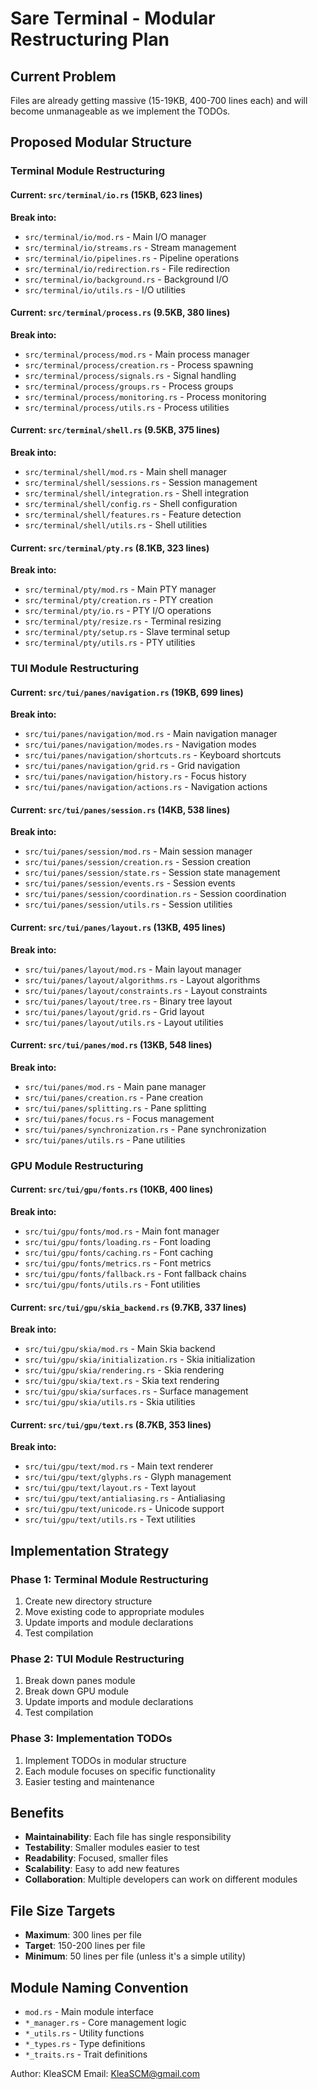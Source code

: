# Sare Terminal - Modular Restructuring Plan

## Current Problem
Files are already getting massive (15-19KB, 400-700 lines each) and will become unmanageable as we implement the TODOs.

## Proposed Modular Structure

### Terminal Module Restructuring

#### Current: `src/terminal/io.rs` (15KB, 623 lines)
**Break into:**
- `src/terminal/io/mod.rs` - Main I/O manager
- `src/terminal/io/streams.rs` - Stream management
- `src/terminal/io/pipelines.rs` - Pipeline operations
- `src/terminal/io/redirection.rs` - File redirection
- `src/terminal/io/background.rs` - Background I/O
- `src/terminal/io/utils.rs` - I/O utilities

#### Current: `src/terminal/process.rs` (9.5KB, 380 lines)
**Break into:**
- `src/terminal/process/mod.rs` - Main process manager
- `src/terminal/process/creation.rs` - Process spawning
- `src/terminal/process/signals.rs` - Signal handling
- `src/terminal/process/groups.rs` - Process groups
- `src/terminal/process/monitoring.rs` - Process monitoring
- `src/terminal/process/utils.rs` - Process utilities

#### Current: `src/terminal/shell.rs` (9.5KB, 375 lines)
**Break into:**
- `src/terminal/shell/mod.rs` - Main shell manager
- `src/terminal/shell/sessions.rs` - Session management
- `src/terminal/shell/integration.rs` - Shell integration
- `src/terminal/shell/config.rs` - Shell configuration
- `src/terminal/shell/features.rs` - Feature detection
- `src/terminal/shell/utils.rs` - Shell utilities

#### Current: `src/terminal/pty.rs` (8.1KB, 323 lines)
**Break into:**
- `src/terminal/pty/mod.rs` - Main PTY manager
- `src/terminal/pty/creation.rs` - PTY creation
- `src/terminal/pty/io.rs` - PTY I/O operations
- `src/terminal/pty/resize.rs` - Terminal resizing
- `src/terminal/pty/setup.rs` - Slave terminal setup
- `src/terminal/pty/utils.rs` - PTY utilities

### TUI Module Restructuring

#### Current: `src/tui/panes/navigation.rs` (19KB, 699 lines)
**Break into:**
- `src/tui/panes/navigation/mod.rs` - Main navigation manager
- `src/tui/panes/navigation/modes.rs` - Navigation modes
- `src/tui/panes/navigation/shortcuts.rs` - Keyboard shortcuts
- `src/tui/panes/navigation/grid.rs` - Grid navigation
- `src/tui/panes/navigation/history.rs` - Focus history
- `src/tui/panes/navigation/actions.rs` - Navigation actions

#### Current: `src/tui/panes/session.rs` (14KB, 538 lines)
**Break into:**
- `src/tui/panes/session/mod.rs` - Main session manager
- `src/tui/panes/session/creation.rs` - Session creation
- `src/tui/panes/session/state.rs` - Session state management
- `src/tui/panes/session/events.rs` - Session events
- `src/tui/panes/session/coordination.rs` - Session coordination
- `src/tui/panes/session/utils.rs` - Session utilities

#### Current: `src/tui/panes/layout.rs` (13KB, 495 lines)
**Break into:**
- `src/tui/panes/layout/mod.rs` - Main layout manager
- `src/tui/panes/layout/algorithms.rs` - Layout algorithms
- `src/tui/panes/layout/constraints.rs` - Layout constraints
- `src/tui/panes/layout/tree.rs` - Binary tree layout
- `src/tui/panes/layout/grid.rs` - Grid layout
- `src/tui/panes/layout/utils.rs` - Layout utilities

#### Current: `src/tui/panes/mod.rs` (13KB, 548 lines)
**Break into:**
- `src/tui/panes/mod.rs` - Main pane manager
- `src/tui/panes/creation.rs` - Pane creation
- `src/tui/panes/splitting.rs` - Pane splitting
- `src/tui/panes/focus.rs` - Focus management
- `src/tui/panes/synchronization.rs` - Pane synchronization
- `src/tui/panes/utils.rs` - Pane utilities

### GPU Module Restructuring

#### Current: `src/tui/gpu/fonts.rs` (10KB, 400 lines)
**Break into:**
- `src/tui/gpu/fonts/mod.rs` - Main font manager
- `src/tui/gpu/fonts/loading.rs` - Font loading
- `src/tui/gpu/fonts/caching.rs` - Font caching
- `src/tui/gpu/fonts/metrics.rs` - Font metrics
- `src/tui/gpu/fonts/fallback.rs` - Font fallback chains
- `src/tui/gpu/fonts/utils.rs` - Font utilities

#### Current: `src/tui/gpu/skia_backend.rs` (9.7KB, 337 lines)
**Break into:**
- `src/tui/gpu/skia/mod.rs` - Main Skia backend
- `src/tui/gpu/skia/initialization.rs` - Skia initialization
- `src/tui/gpu/skia/rendering.rs` - Skia rendering
- `src/tui/gpu/skia/text.rs` - Skia text rendering
- `src/tui/gpu/skia/surfaces.rs` - Surface management
- `src/tui/gpu/skia/utils.rs` - Skia utilities

#### Current: `src/tui/gpu/text.rs` (8.7KB, 353 lines)
**Break into:**
- `src/tui/gpu/text/mod.rs` - Main text renderer
- `src/tui/gpu/text/glyphs.rs` - Glyph management
- `src/tui/gpu/text/layout.rs` - Text layout
- `src/tui/gpu/text/antialiasing.rs` - Antialiasing
- `src/tui/gpu/text/unicode.rs` - Unicode support
- `src/tui/gpu/text/utils.rs` - Text utilities

## Implementation Strategy

### Phase 1: Terminal Module Restructuring
1. Create new directory structure
2. Move existing code to appropriate modules
3. Update imports and module declarations
4. Test compilation

### Phase 2: TUI Module Restructuring
1. Break down panes module
2. Break down GPU module
3. Update imports and module declarations
4. Test compilation

### Phase 3: Implementation TODOs
1. Implement TODOs in modular structure
2. Each module focuses on specific functionality
3. Easier testing and maintenance

## Benefits
- **Maintainability**: Each file has single responsibility
- **Testability**: Smaller modules easier to test
- **Readability**: Focused, smaller files
- **Scalability**: Easy to add new features
- **Collaboration**: Multiple developers can work on different modules

## File Size Targets
- **Maximum**: 300 lines per file
- **Target**: 150-200 lines per file
- **Minimum**: 50 lines per file (unless it's a simple utility)

## Module Naming Convention
- `mod.rs` - Main module interface
- `*_manager.rs` - Core management logic
- `*_utils.rs` - Utility functions
- `*_types.rs` - Type definitions
- `*_traits.rs` - Trait definitions

Author: KleaSCM
Email: KleaSCM@gmail.com 